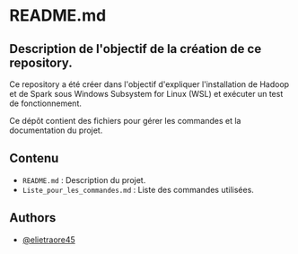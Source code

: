 
# README.md

## Description de l'objectif de la création de ce repository.
Ce repository a été créer dans l'objectif d'expliquer l'installation de Hadoop et de Spark sous Windows Subsystem for Linux (WSL) et exécuter un test de fonctionnement.

Ce dépôt contient des fichiers pour gérer les commandes et la documentation du projet.

## Contenu
- `README.md` : Description du projet.
- `Liste_pour_les_commandes.md` : Liste des commandes utilisées.

## Authors

- [@elietraore45](https://www.github.com/elietraore45)



